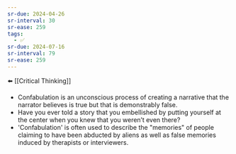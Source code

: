 ```yaml
---
sr-due: 2024-04-26
sr-interval: 30
sr-ease: 259
tags:
  - ✅
sr-due: 2024-07-16
sr-interval: 79
sr-ease: 259
---
```

⬅️ [[Critical Thinking]]

- Confabulation is an unconscious process of creating a narrative that the narrator believes is true but that is demonstrably false.
- Have you ever told a story that you embellished by putting yourself at the center when you knew that you weren’t even there?
- 'Confabulation' is often used to describe the "memories" of people claiming to have been abducted by aliens as well as false memories induced by therapists or interviewers.